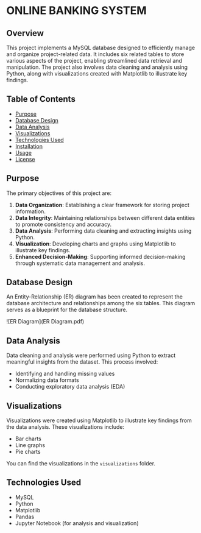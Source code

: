 # ONLINE BANKING SYSTEM

## Overview

This project implements a MySQL database designed to efficiently manage and organize project-related data. It includes six related tables to store various aspects of the project, enabling streamlined data retrieval and manipulation. The project also involves data cleaning and analysis using Python, along with visualizations created with Matplotlib to illustrate key findings.

## Table of Contents

- [Purpose](#purpose)
- [Database Design](#database-design)
- [Data Analysis](#data-analysis)
- [Visualizations](#visualizations)
- [Technologies Used](#technologies-used)
- [Installation](#installation)
- [Usage](#usage)
- [License](#license)

## Purpose

The primary objectives of this project are:

1. **Data Organization**: Establishing a clear framework for storing project information.
2. **Data Integrity**: Maintaining relationships between different data entities to promote consistency and accuracy.
3. **Data Analysis**: Performing data cleaning and extracting insights using Python.
4. **Visualization**: Developing charts and graphs using Matplotlib to illustrate key findings.
5. **Enhanced Decision-Making**: Supporting informed decision-making through systematic data management and analysis.

## Database Design

An Entity-Relationship (ER) diagram has been created to represent the database architecture and relationships among the six tables. This diagram serves as a blueprint for the database structure.

![ER Diagram](ER Diagram.pdf)  <!-- Replace with the path to your ER diagram image -->

## Data Analysis

Data cleaning and analysis were performed using Python to extract meaningful insights from the dataset. This process involved:

- Identifying and handling missing values
- Normalizing data formats
- Conducting exploratory data analysis (EDA)

## Visualizations

Visualizations were created using Matplotlib to illustrate key findings from the data analysis. These visualizations include:

- Bar charts
- Line graphs
- Pie charts

You can find the visualizations in the `visualizations` folder.

## Technologies Used

- MySQL
- Python
- Matplotlib
- Pandas
- Jupyter Notebook (for analysis and visualization)


